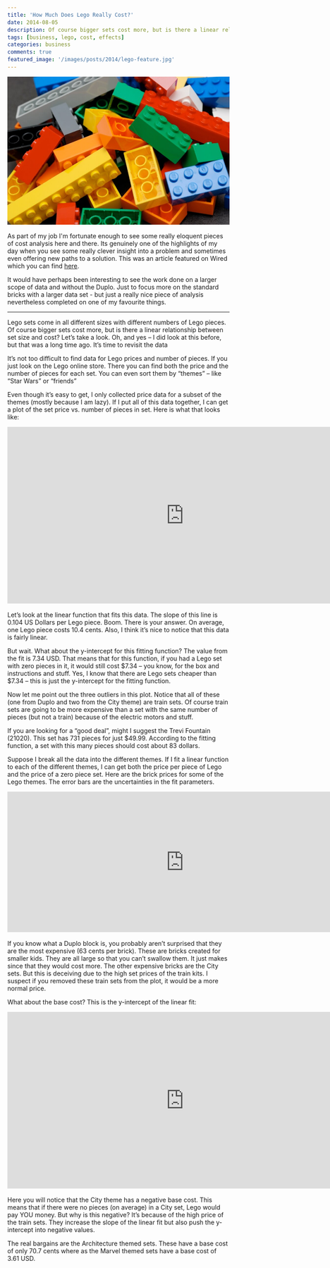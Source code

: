 ```yaml
---
title: 'How Much Does Lego Really Cost?'
date: 2014-08-05
description: Of course bigger sets cost more, but is there a linear relationship between set size and cost?
tags: [business, lego, cost, effects]
categories: business
comments: true
featured_image: '/images/posts/2014/lego-feature.jpg'
---
```


![](/images/posts/2014/lego.jpg)

As part of my job I'm fortunate enough to see some really eloquent pieces of cost analysis here and there. Its genuinely one of the highlights of my day when you see some really clever insight into a problem and sometimes even offering new paths to a solution. This was an article featured on Wired which you can find [here](http://www.wired.com/2014/08/lego-cost/). 

It would have perhaps been interesting to see the work done on a larger scope of data and without the Duplo. Just to focus more on the standard bricks with a larger data set - but just a really nice piece of analysis nevertheless completed on one of my favourite things.

---

Lego sets come in all different sizes with different numbers of Lego pieces. Of course bigger sets cost more, but is there a linear relationship between set size and cost? Let’s take a look. Oh, and yes – I did look at this before, but that was a long time ago. It’s time to revisit the data

It’s not too difficult to find data for Lego prices and number of pieces. If you just look on the Lego online store. There you can find both the price and the number of pieces for each set. You can even sort them by “themes” – like “Star Wars” or “friends”

Even though it’s easy to get, I only collected price data for a subset of the themes (mostly because I am lazy). If I put all of this data together, I can get a plot of the set price vs. number of pieces in set. Here is what that looks like:

<iframe src="https://plot.ly/~RhettAllain/146/.embed?width=800&amp;height=401" width="800" height="401" frameborder="0" scrolling="no" seamless="seamless"></iframe>

Let’s look at the linear function that fits this data. The slope of this line is 0.104 US Dollars per Lego piece. Boom. There is your answer. On average, one Lego piece costs 10.4 cents. Also, I think it’s nice to notice that this data is fairly linear.

But wait. What about the y-intercept for this fitting function? The value from the fit is 7.34 USD. That means that for this function, if you had a Lego set with zero pieces in it, it would still cost $7.34 – you know, for the box and instructions and stuff. Yes, I know that there are Lego sets cheaper than $7.34 – this is just the y-intercept for the fitting function.

Now let me point out the three outliers in this plot. Notice that all of these (one from Duplo and two from the City theme) are train sets. Of course train sets are going to be more expensive than a set with the same number of pieces (but not a train) because of the electric motors and stuff.

If you are looking for a “good deal”, might I suggest the Trevi Fountain (21020). This set has 731 pieces for just $49.99. According to the fitting function, a set with this many pieces should cost about 83 dollars.

Suppose I break all the data into the different themes. If I fit a linear function to each of the different themes, I can get both the price per piece of Lego and the price of a zero piece set. Here are the brick prices for some of the Lego themes. The error bars are the uncertainties in the fit parameters.

<iframe src="https://plot.ly/~RhettAllain/147/.embed?width=800&amp;height=319" width="800" height="319" frameborder="0" scrolling="no" seamless="seamless"></iframe>

If you know what a Duplo block is, you probably aren’t surprised that they are the most expensive (63 cents per brick). These are bricks created for smaller kids. They are all large so that you can’t swallow them. It just makes since that they would cost more. The other expensive bricks are the City sets. But this is deceiving due to the high set prices of the train kits. I suspect if you removed these train sets from the plot, it would be a more normal price.

What about the base cost? This is the y-intercept of the linear fit:

<iframe src="https://plot.ly/~RhettAllain/148/.embed?width=800&amp;height=401" width="800" height="401" frameborder="0" scrolling="no" seamless="seamless"></iframe>

Here you will notice that the City theme has a negative base cost. This means that if there were no pieces (on average) in a City set, Lego would pay YOU money. But why is this negative? It’s because of the high price of the train sets. They increase the slope of the linear fit but also push the y-intercept into negative values.

The real bargains are the Architecture themed sets. These have a base cost of only 70.7 cents where as the Marvel themed sets have a base cost of 3.61 USD.
